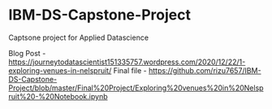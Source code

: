 # IBM-DS-Capstone-Project
Captsone project for Applied Datascience

Blog Post - https://journeytodatascientist151335757.wordpress.com/2020/12/22/1-exploring-venues-in-nelspruit/
Final file - https://github.com/rizu7657/IBM-DS-Capstone-Project/blob/master/Final%20Project/Exploring%20venues%20in%20Nelspruit%20-%20Notebook.ipynb
